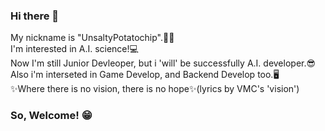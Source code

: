 ### Hi there 👋
My nickname is "UnsaltyPotatochip".🍟🥔  
I'm interested in A.I. science!💻  
Now I'm still Junior Devleoper, but i 'will' be successfully A.I. developer.😎  
Also i'm interseted in Game Develop, and Backend Develop too.🖥️  
✨Where there is no vision, there is no hope✨(lyrics by VMC's 'vision')  
  
### So, Welcome! 😁  

<!--
**UnsaltyPotatochip/UnsaltyPotatochip** is a ✨ _special_ ✨ repository because its `README.md` (this file) appears on your GitHub profile.

Here are some ideas to get you started:

- 🔭 I’m currently working on ...
- 🌱 I’m currently learning ...
- 👯 I’m looking to collaborate on ...
- 🤔 I’m looking for help with ...
- 💬 Ask me about ...
- 📫 How to reach me: ...
- 😄 Pronouns: ...
- ⚡ Fun fact: ...
-->
